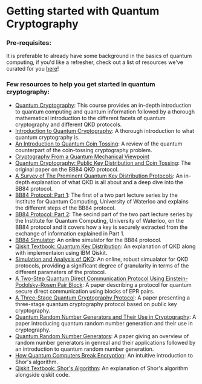 # Getting started with Quantum Cryptography

### Pre-requisites: 
It is preferable to already have some background in the basics of quantum computing, if you'd like a refresher, check out a list of resources we've curated for you [here](https://github.com/QForestCommunity/launchpad/blob/master/README.md)!
### Few resources to help you get started in quantum cryptography:
- [Quantum Cryptography](https://courses.edx.org/courses/course-v1:CaltechDelftX+QuCryptox+3T2018/course/): This course provides an in-depth introduction to quantum computing and quantum information followed by a thorough mathematical introduction to the different facets of quantum cryptography and different QKD protocols.
- [Introduction to Quantum Cryptography](https://www.intechopen.com/books/theory-and-practice-of-cryptography-and-network-security-protocols-and-technologies/introduction-to-quantum-cryptography): A thorough introduction to what quantum cryptography is.
- [An Introduction to Quantum Coin Tossing](https://arxiv.org/pdf/quant-ph/0206088.pdf): A review of the quantum counterpart of the coin-tossing cryptography problem.
- [Cryptography From a Quantum Mechanical Viewpoint](https://arxiv.org/pdf/1407.2357.pdf)
- [Quantum Cryptography: Public Key Distribution and Coin Tossing](https://core.ac.uk/reader/82447194): The original paper on the BB84 QKD protocol.
- [A Survey of The Prominent Quantum Key Distribution Protocols](https://www.cse.wustl.edu/~jain/cse571-07/ftp/quantum/): An in-depth explanation of what QKD is all about and a deep dive into the BB84 protocol.
- [BB84 Protocol: Part 1](https://www.youtube.com/watch?v=oEJOtu0joXk): The first of a two part lecture series by the Institute for Quantum Computing, University of Waterloo and explains the different steps of the BB84 protocol.
- [BB84 Protocol: Part 2](https://www.youtube.com/watch?v=dXn--jejYA8): The secind part of the two part lecture series by the Institute for Quantum Computing, University of Waterloo, on the BB84 protocol and it covers how a key is securely extracted from the exchange of information explained in Part 1.
- [BB84 Simulator](http://fredhenle.net/bb84/demo.php): An online simulator for the BB84 protocol.
- [Qiskit Textbook: Quantum Key Distribution](https://qiskit.org/textbook/ch-algorithms/quantum-key-distribution.html): An explanation of QKD along with implementaion using IBM Qiskit. 
- [Simulation and Analysis of QKD](https://www.qkdsimulator.com/): An online, robust simualator for QKD protocols, providing a significant degree of granularity in terms of the different parameters of the protocol.
- [A Two-Step Quantum Direct Communication Protocol Using Einstein-Podolsky-Rosen Pair Block](https://arxiv.org/pdf/quant-ph/0308173.pdf): A paper describing a protocol for quantum secure direct communication using blocks of EPR pairs.
- [A Three-Stage Quantum Cryptography Protocol](https://arxiv.org/pdf/quant-ph/0503027.pdf): A paper presenting a three-stage quantum cryptography protocol based on public key cryptography.
- [Quantum Random Number Generators and Their Use in Cryptography](https://arxiv.org/pdf/1103.4381.pdf): A paper introducing quantum random number generation and their use in cryptography.
- [Quantum Random Number Generators](https://arxiv.org/pdf/1604.03304.pdf): A paper giving an overview of random number generators in genreal and their applications followed by an introduction to quantum random number generation.
- [How Quantum Computers Break Encryption](https://www.youtube.com/watch?v=lvTqbM5Dq4Q): An intuitive introduction to Shor's algorithm. 
- [Qiskit Textbook: Shor's Algorithm](https://qiskit.org/textbook/ch-algorithms/shor.html): An explanation of Shor's algorithm alongside qiskit code.
